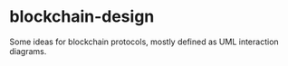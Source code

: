 # blockchain-design

Some ideas for blockchain protocols, mostly defined as UML interaction diagrams.

